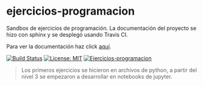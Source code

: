 # ejercicios-programacion
Sandbox de ejercicios de programación. La documentación del proyecto se hizo con sphinx y se desplegó usando Travis CI.

Para ver la documentación haz click [aquí](https://cristian-rincon.github.io/ejercicios-programacion/).

[![Build Status](https://travis-ci.org/cristian-rincon/ejercicios-programacion.svg?branch=master)](https://travis-ci.org/cristian-rincon/ejercicios-programacion)
[![License: MIT](https://img.shields.io/badge/License-MIT-yellow.svg)](https://opensource.org/licenses/MIT)
[![Ejercicios-programacion](https://img.shields.io/badge/Documentation-Sphinx-blue)](https://cristian-rincon.github.io/ejercicios-programacion/)


> Los primeros ejercicios se hicieron en archivos de python, a partir del nivel 3 se empezaron a desarrollar en notebooks de jupyter.
